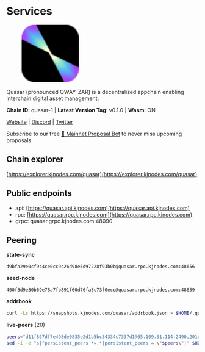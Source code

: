 # Services

<figure><img src="https://raw.githubusercontent.com/kj89/cosmos-images/main/logos/quasar.png" width="150" alt=""><figcaption></figcaption></figure>

Quasar (pronounced QWAY-ZAR) is a decentralized  appchain enabling interchain digital asset management.

**Chain ID**: quasar-1 | **Latest Version Tag**: v0.1.0 | **Wasm**: ON

[Website](https://www.quasar.fi) | [Discord](https://discord.gg/quasarfi) | [Twitter](https://twitter.com/QuasarFi)



Subscribe to our free [🤖 Mainnet Proposal Bot](https://t.me/kjnodes_proposal_bot) to never miss upcoming proposals


## Chain explorer
[https://explorer.kjnodes.com/quasar](https://explorer.kjnodes.com/quasar)

## Public endpoints

* api: [https://quasar.api.kjnodes.com](https://quasar.api.kjnodes.com)
* rpc: [https://quasar.rpc.kjnodes.com](https://quasar.rpc.kjnodes.com)
* grpc: quasar.grpc.kjnodes.com:48090

## Peering

**state-sync**

```text
d9bfa29e0cf9c4ce0cc9c26d98e5d97228f93b0b@quasar.rpc.kjnodes.com:48656
```

**seed-node**

```text
400f3d9e30b69e78a7fb891f60d76fa3c73f0ecc@quasar.rpc.kjnodes.com:48659
```

**addrbook**
```bash
curl -Ls https://snapshots.kjnodes.com/quasar/addrbook.json > $HOME/.quasarnode/config/addrbook.json
```

**live-peers** (20)
```bash
peers="d11f867df7e498de0835e2d1b5bc34334c7337d1@65.109.31.114:2490,201eb8fc1e84beb4bdce8ae5614c7abb41e32edb@65.109.160.91:18256,a7d96dc929824613315dcc1c90fee119f28cc51f@134.65.193.189:26656,b212d5740b2e11e54f56b072dc13b6134650cfb5@134.65.192.124:26656,c124ce0b508e8b9ed1c5b6957f362225659b5343@134.65.193.11:26656,d2247f7b919f0781c90ee61958d7044665a22d38@169.155.169.84:26656,619fc43aceebc5a9f70c6ea95ad2a94319294a54@141.95.103.138:26656,a286b35c9e9626cc7b780120ebe4afa883c059ce@144.76.40.53:18256,5a111b281852be31838ecf1202e59981e618355e@89.116.31.95:18256,d7ea38275af96271fd66194dad3951ef38b8ba7c@193.70.33.64:18256,e62ce06e60a986ed04d2e080876a41e3b57a5304@93.190.141.218:26656,240c09f5d91d2c252cf29faa1a88aebd563d2561@57.128.144.247:26656,1369d544be2680e031b57f30a8d18cbe8b17a8ef@54.38.73.121:26656,49b72b4c79d589955a5004797b45ee306da6a889@143.42.237.237:26656,298e0e1faf8a5da43514cc2908d2908658e732a0@38.146.3.148:18256,4399187c748f91d86932d3e530cd16c22c5f616a@199.231.163.42:26656,d9bfa29e0cf9c4ce0cc9c26d98e5d97228f93b0b@65.109.88.38:48656,88cc4d314c9804a9478e900b6f18a83ea58a98c6@57.128.20.163:18256,b5d43d295863db6675d07877878b2d7b47cb2ae5@157.90.36.48:26966,6cceba286b498d4a1931f85e35ea0fa433373057@169.155.170.222:26656"
sed -i -e "s|^persistent_peers *=.*|persistent_peers = \"$peers\"|" $HOME/.quasarnode/config/config.toml
```

